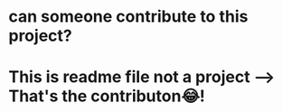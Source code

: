 # can someone contribute to this project?
# This is readme file not a project --> That's the contributon😂!